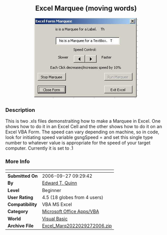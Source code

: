 ﻿<div align="center">

## Excel Marquee \(moving words\)

<img src="PIC2006927115728659.jpg">
</div>

### Description

This is two .xls files demonstraiting how to make a Marquee in Excel. One shows how to do it in an Excel Cell and the other shows how to do it on an Excel VBA Form. The speed can vary depending on machine, so in code, look for initiating speed variable gsngSpeed = and set this single type number to whatever value is appropriate for the speed of your target computer. Currently it is set to .1
 
### More Info
 


<span>             |<span>
---                |---
**Submitted On**   |2006-09-27 09:29:42
**By**             |[Edward T\. Quinn](https://github.com/Planet-Source-Code/PSCIndex/blob/master/ByAuthor/edward-t-quinn.md)
**Level**          |Beginner
**User Rating**    |4.5 (18 globes from 4 users)
**Compatibility**  |VBA MS Excel
**Category**       |[Microsoft Office Apps/VBA](https://github.com/Planet-Source-Code/PSCIndex/blob/master/ByCategory/microsoft-office-apps-vba__1-42.md)
**World**          |[Visual Basic](https://github.com/Planet-Source-Code/PSCIndex/blob/master/ByWorld/visual-basic.md)
**Archive File**   |[Excel\_Marq2022029272006\.zip](https://github.com/Planet-Source-Code/edward-t-quinn-excel-marquee-moving-words__1-66656/archive/master.zip)








